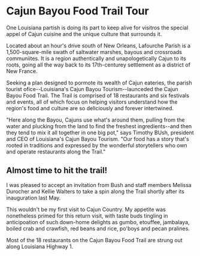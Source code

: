 # Cajun Bayou Food Trail Tour #

One Louisiana partish is doing its part to keep alive for visitros the special appel of Cajun cuisine and the unique culture that surrounds it.

Located about an hour's drive south of New Orleans, Lafourche Parish is a 1,500-square-mile swath of saltwater marshes, bayous and crossroads communiites. It is a region authentically and unapologetically Cajun to its roots, going all the way back to its 17th-centurey settlement as a district of New France.

Seeking a plan designed to pormote its wealth of Cajun eateries, the parish tourist ofice--Louisiana's Cajun Bayou Tourism--launceded the Cajun Bayou Food Trail. The Trail is comprised of 18 restaurants and six festivals and events, all of which focus on helping visitors understand how the region's food and culture are so deliciously and forever intertwined.

"Here along the Bayou, Cajuns use what's around them, pulling from the water and plucking from the land to find the freshest ingredients--and then they tend to mix it all together in one big pot," says Timothy BUsh, president and CEO of Louisiana's Cajun Bayou Tourism. "Our food has  a story that's rooted in traditions and expressed by the wonderful storytellers who own and operate restaurants along the Trail."

## Almost time to hit the trail! ##

I was pleased to accept an invitation from Bush and staff members Melissa Durocher and Kellie Walters to take a spin along the Trail shortly after its inauguration last May.

This wouldn't be my first visit to Cajun Country. My appetite was nonetheless primed for this return visit, with taste buds tingling in anticipoation of such down-home delights as gumbo, etouffee, jambalaya, boiled crab and crawfish, red beans and rice, po'boys and pecan pralines.

Most of the 18 restaurants on the Cajun Bayou Food Trail are strung out along Louisiana Highway 1.